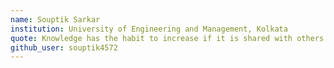 ```yaml
---
name: Souptik Sarkar
institution: University of Engineering and Management, Kolkata
quote: Knowledge has the habit to increase if it is shared with others
github_user: souptik4572
---
```

